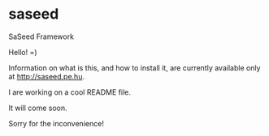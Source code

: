 # saseed
SaSeed Framework

Hello! =)

Information on what is this, and how to install it, are currently available only at http://saseed.pe.hu.

I are working on a cool README file.

It will come soon.

Sorry for the inconvenience!
